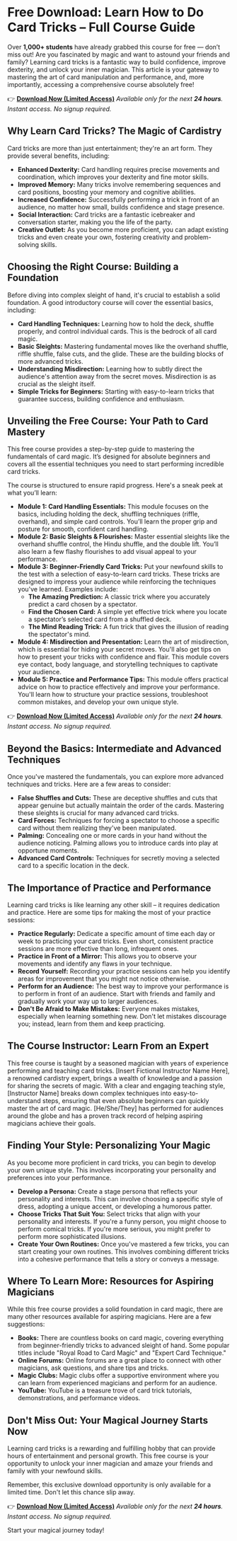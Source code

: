# Free Download: Learn How to Do Card Tricks – Full Course Guide

Over **1,000+ students** have already grabbed this course for free — don’t miss out!
Are you fascinated by magic and want to astound your friends and family? Learning card tricks is a fantastic way to build confidence, improve dexterity, and unlock your inner magician. This article is your gateway to mastering the art of card manipulation and performance, and, more importantly, accessing a comprehensive course absolutely free!

👉 [**Download Now (Limited Access)**](https://udemywork.com/learn-how-to-do-card-tricks)
_Available only for the next **24 hours**. Instant access. No signup required._

## Why Learn Card Tricks? The Magic of Cardistry

Card tricks are more than just entertainment; they're an art form. They provide several benefits, including:

*   **Enhanced Dexterity:** Card handling requires precise movements and coordination, which improves your dexterity and fine motor skills.
*   **Improved Memory:** Many tricks involve remembering sequences and card positions, boosting your memory and cognitive abilities.
*   **Increased Confidence:** Successfully performing a trick in front of an audience, no matter how small, builds confidence and stage presence.
*   **Social Interaction:** Card tricks are a fantastic icebreaker and conversation starter, making you the life of the party.
*   **Creative Outlet:** As you become more proficient, you can adapt existing tricks and even create your own, fostering creativity and problem-solving skills.

## Choosing the Right Course: Building a Foundation

Before diving into complex sleight of hand, it's crucial to establish a solid foundation. A good introductory course will cover the essential basics, including:

*   **Card Handling Techniques:** Learning how to hold the deck, shuffle properly, and control individual cards. This is the bedrock of all card magic.
*   **Basic Sleights:** Mastering fundamental moves like the overhand shuffle, riffle shuffle, false cuts, and the glide. These are the building blocks of more advanced tricks.
*   **Understanding Misdirection:** Learning how to subtly direct the audience's attention away from the secret moves. Misdirection is as crucial as the sleight itself.
*   **Simple Tricks for Beginners:** Starting with easy-to-learn tricks that guarantee success, building confidence and enthusiasm.

## Unveiling the Free Course: Your Path to Card Mastery

This free course provides a step-by-step guide to mastering the fundamentals of card magic. It’s designed for absolute beginners and covers all the essential techniques you need to start performing incredible card tricks.

The course is structured to ensure rapid progress. Here's a sneak peek at what you’ll learn:

*   **Module 1: Card Handling Essentials:** This module focuses on the basics, including holding the deck, shuffling techniques (riffle, overhand), and simple card controls. You’ll learn the proper grip and posture for smooth, confident card handling.
*   **Module 2: Basic Sleights & Flourishes:** Master essential sleights like the overhand shuffle control, the Hindu shuffle, and the double lift. You’ll also learn a few flashy flourishes to add visual appeal to your performance.
*   **Module 3: Beginner-Friendly Card Tricks:** Put your newfound skills to the test with a selection of easy-to-learn card tricks. These tricks are designed to impress your audience while reinforcing the techniques you've learned. Examples include:
    *   **The Amazing Prediction:** A classic trick where you accurately predict a card chosen by a spectator.
    *   **Find the Chosen Card:** A simple yet effective trick where you locate a spectator’s selected card from a shuffled deck.
    *   **The Mind Reading Trick:** A fun trick that gives the illusion of reading the spectator's mind.
*   **Module 4: Misdirection and Presentation:** Learn the art of misdirection, which is essential for hiding your secret moves. You'll also get tips on how to present your tricks with confidence and flair. This module covers eye contact, body language, and storytelling techniques to captivate your audience.
*   **Module 5: Practice and Performance Tips:** This module offers practical advice on how to practice effectively and improve your performance. You'll learn how to structure your practice sessions, troubleshoot common mistakes, and develop your own unique style.

👉 [**Download Now (Limited Access)**](https://udemywork.com/learn-how-to-do-card-tricks)
_Available only for the next **24 hours**. Instant access. No signup required._

## Beyond the Basics: Intermediate and Advanced Techniques

Once you've mastered the fundamentals, you can explore more advanced techniques and tricks. Here are a few areas to consider:

*   **False Shuffles and Cuts:** These are deceptive shuffles and cuts that appear genuine but actually maintain the order of the cards. Mastering these sleights is crucial for many advanced card tricks.
*   **Card Forces:** Techniques for forcing a spectator to choose a specific card without them realizing they've been manipulated.
*   **Palming:** Concealing one or more cards in your hand without the audience noticing. Palming allows you to introduce cards into play at opportune moments.
*   **Advanced Card Controls:** Techniques for secretly moving a selected card to a specific location in the deck.

## The Importance of Practice and Performance

Learning card tricks is like learning any other skill – it requires dedication and practice. Here are some tips for making the most of your practice sessions:

*   **Practice Regularly:** Dedicate a specific amount of time each day or week to practicing your card tricks. Even short, consistent practice sessions are more effective than long, infrequent ones.
*   **Practice in Front of a Mirror:** This allows you to observe your movements and identify any flaws in your technique.
*   **Record Yourself:** Recording your practice sessions can help you identify areas for improvement that you might not notice otherwise.
*   **Perform for an Audience:** The best way to improve your performance is to perform in front of an audience. Start with friends and family and gradually work your way up to larger audiences.
*   **Don't Be Afraid to Make Mistakes:** Everyone makes mistakes, especially when learning something new. Don't let mistakes discourage you; instead, learn from them and keep practicing.

## The Course Instructor: Learn From an Expert

This free course is taught by a seasoned magician with years of experience performing and teaching card tricks. [Insert Fictional Instructor Name Here], a renowned cardistry expert, brings a wealth of knowledge and a passion for sharing the secrets of magic. With a clear and engaging teaching style, [Instructor Name] breaks down complex techniques into easy-to-understand steps, ensuring that even absolute beginners can quickly master the art of card magic. [He/She/They] has performed for audiences around the globe and has a proven track record of helping aspiring magicians achieve their goals.

## Finding Your Style: Personalizing Your Magic

As you become more proficient in card tricks, you can begin to develop your own unique style. This involves incorporating your personality and preferences into your performance.

*   **Develop a Persona:** Create a stage persona that reflects your personality and interests. This can involve choosing a specific style of dress, adopting a unique accent, or developing a humorous patter.
*   **Choose Tricks That Suit You:** Select tricks that align with your personality and interests. If you're a funny person, you might choose to perform comical tricks. If you're more serious, you might prefer to perform more sophisticated illusions.
*   **Create Your Own Routines:** Once you've mastered a few tricks, you can start creating your own routines. This involves combining different tricks into a cohesive performance that tells a story or conveys a message.

## Where To Learn More: Resources for Aspiring Magicians

While this free course provides a solid foundation in card magic, there are many other resources available for aspiring magicians. Here are a few suggestions:

*   **Books:** There are countless books on card magic, covering everything from beginner-friendly tricks to advanced sleight of hand. Some popular titles include "Royal Road to Card Magic" and "Expert Card Technique."
*   **Online Forums:** Online forums are a great place to connect with other magicians, ask questions, and share tips and tricks.
*   **Magic Clubs:** Magic clubs offer a supportive environment where you can learn from experienced magicians and perform for an audience.
*   **YouTube:** YouTube is a treasure trove of card trick tutorials, demonstrations, and performance videos.

## Don't Miss Out: Your Magical Journey Starts Now

Learning card tricks is a rewarding and fulfilling hobby that can provide hours of entertainment and personal growth. This free course is your opportunity to unlock your inner magician and amaze your friends and family with your newfound skills.

Remember, this exclusive download opportunity is only available for a limited time. Don't let this chance slip away.

👉 [**Download Now (Limited Access)**](https://udemywork.com/learn-how-to-do-card-tricks)
_Available only for the next **24 hours**. Instant access. No signup required._

Start your magical journey today!
